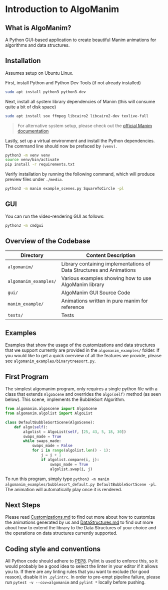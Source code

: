 # Introduction to AlgoManim

## What is AlgoManim?
A Python GUI-based application to create beautiful Manim animations for algorithms and data structures.

## Installation
Assumes setup on Ubuntu Linux.

First, install Python and Python Dev Tools (if not already installed)
```bash
sudo apt install python3 python3-dev
```

Next, install all system library dependencies of Manim (this will consume quite a bit of disk space)

```bash
sudo apt install sox ffmpeg libcairo2 libcairo2-dev texlive-full
```
> For alternative system setup, please check out the [official Manim documentation](https://manim.readthedocs.io/en/latest/installation/index.html#)

Lastly, set up a virtual environment and install the Python dependencies. The command line should now be prefaced by `(venv)`.
```bash
python3 -m venv venv
source venv/bin/activate
pip install -r requirements.txt
```

Verify installation by running the following command, which will produce preview files under `./media`.
```bash
python3 -m manim example_scenes.py SquareToCircle -pl
```

## GUI
You can run the video-rendering GUI as follows:
```bash
python3 -m cmdgui
```

## Overview of the Codebase
| Directory | Content Description |
|---------|--------------------------|
| `algomanim/` | Library containing implementations of Data Structures and Animations |
| `algomanim_examples/` | Various examples showing how to use AlgoManim library |
| `gui/` | AlgoManim GUI Source Code |
| `manim_example/` | Animations written in pure manim for reference |
| `tests/` | Tests |

## Examples
Examples that show the usage of the customizations and data structures that we support currently are provided in the `algomanim_examples/` folder. If you would like to get a quick overview of all the features we provide, please see `algomanim_examples/binarytreesort.py`.

## First Program
The simplest algomanim program, only requires a single python file with a class that extends `AlgoScene` and overrides the `algo(self)` method (as seen below). This scene, implements the BubbleSort Algorithm.

```python
from algomanim.algoscene import AlgoScene
from algomanim.algolist import AlgoList

class DefaultBubbleSortScene(AlgoScene):
    def algo(self):
        algolist = AlgoList(self, [25, 43, 5, 18, 30])
        swaps_made = True
        while swaps_made:
            swaps_made = False
            for i in range(algolist.len() - 1):
                j = i + 1
                if algolist.compare(i, j):
                    swaps_made = True
                    algolist.swap(i, j)
```
To run this program, simply type `python3 -m manim algomanim_examples/bubblesort_default.py DefaultBubbleSortScene -pl`. The animation will automatically play once it is rendered.

## Next Steps
Please read [Customizations.md](docs/Customizations.md) to find out more about how to customize the animations generated by us and [DataStructures.md](docs/DataStructures.md) to find out more about how to extend the library to the Data Structures of your choice and the operations on data structures currently supported.

## Coding style and conventions
All Python code should adhere to [PEP8](https://www.python.org/dev/peps/pep-0008/). Pylint is used to enforce this, so it would probably be a good idea to select the linter in your editor if it allows you to.
If there are any linting rules that you want to exclude (for good reason), disable it in `.pylintrc`.
In order to pre-empt pipeline failure, please run `pytest -v --cov=algomanim` and `pylint *` locally before pushing.
